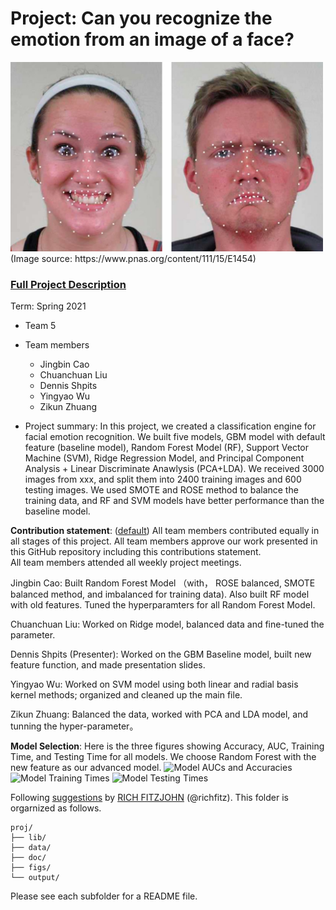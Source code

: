 # Project: Can you recognize the emotion from an image of a face?
<img src="figs/CE.jpg" alt="Compound Emotions" width="500"/>
(Image source: https://www.pnas.org/content/111/15/E1454)

### [Full Project Description](doc/project3_desc.md)

Term: Spring 2021

+ Team 5
+ Team members
	+ Jingbin Cao
	+ Chuanchuan Liu
	+ Dennis Shpits
	+ Yingyao Wu
	+ Zikun Zhuang

+ Project summary: In this project, we created a classification engine for facial emotion recognition. We built five models, GBM model with default feature (baseline model), Random Forest Model (RF), Support Vector Machine (SVM), Ridge Regression Model, and Principal Component Analysis + Linear Discriminate Anawlysis (PCA+LDA). We received 3000 images from xxx, and split them into 2400 training images and 600 testing images. We used SMOTE and ROSE method to balance the training data, and RF and SVM models have better performance than the baseline model.

**Contribution statement**: ([default](doc/a_note_on_contributions.md)) All team members contributed equally in all stages of this project. All team members approve our work presented in this GitHub repository including this contributions statement.  
All team members attended all weekly project meetings.

Jingbin Cao: Built Random Forest Model （with， ROSE balanced, SMOTE balanced method, and imbalanced for training data). Also built RF model with old features. Tuned the hyperparamters for all Random Forest Model.

Chuanchuan Liu: Worked on Ridge model, balanced data and fine-tuned the parameter.

Dennis Shpits (Presenter): Worked on the GBM Baseline model, built new feature function, and made presentation slides.

Yingyao Wu: Worked on SVM model using both linear and radial basis kernel methods; organized and cleaned up the main file.

Zikun Zhuang: Balanced the data, worked with PCA and LDA model, and tunning the hyper-parameter。


**Model Selection**: Here is the three figures showing Accuracy, AUC, Training Time, and Testing Time for all models. We choose Random Forest with the new feature as our advanced model.
![Model AUCs and Accuracies](https://github.com/TZstatsADS/Spring2021-Project3-group-5/blob/master/figs/compare3.png)
![Model Training Times](https://github.com/TZstatsADS/Spring2021-Project3-group-5/blob/master/figs/compare2.png)
![Model Testing Times](https://github.com/TZstatsADS/Spring2021-Project3-group-5/blob/master/figs/compare1.png)

Following [suggestions](http://nicercode.github.io/blog/2013-04-05-projects/) by [RICH FITZJOHN](http://nicercode.github.io/about/#Team) (@richfitz). This folder is orgarnized as follows.

```
proj/
├── lib/
├── data/
├── doc/
├── figs/
└── output/
```

Please see each subfolder for a README file.
